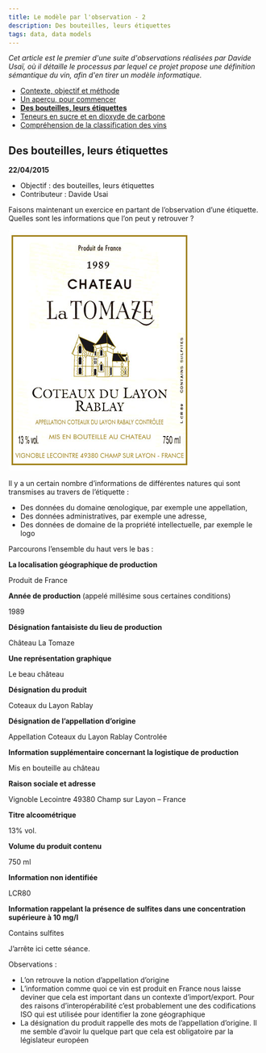```yaml
---
title: Le modèle par l'observation - 2
description: Des bouteilles, leurs étiquettes
tags: data, data models
---
```


_Cet article est le premier d'une suite d'observations réalisées par Davide Usaï, où il détaille le processus 
par lequel ce projet propose une définition sémantique du vin, afin d'en tirer un modèle informatique._

- [Contexte, objectif et méthode](le-modele-par-l-observation-0.html)
- [Un aperçu, pour commencer](le-modele-par-l-observation-1.html)
- __[Des bouteilles, leurs étiquettes](le-modele-par-l-observation-2.html)__
- [Teneurs en sucre et en dioxyde de carbone](le-modele-par-l-observation-3.html)
- [Compréhension de la classification des vins](le-modele-par-l-observation-4.html)

## Des bouteilles, leurs étiquettes

__22/04/2015__

- Objectif : des bouteilles, leurs étiquettes
- Contributeur : Davide Usai

Faisons maintenant un exercice en partant de l’observation d’une étiquette. Quelles sont les informations que l’on peut y retrouver ?

![mpo1.png](/assets/images/posts/mpo1.png)

Il y a un certain nombre d’informations de différentes natures qui sont transmises au travers de l’étiquette :

- Des données du domaine œnologique, par exemple une appellation,
- Des données administratives, par exemple une adresse,
- Des données de domaine de la propriété intellectuelle, par exemple le logo

Parcourons l’ensemble du haut vers le bas :

__La localisation géographique de production__

Produit de France

__Année de production__ (appelé millésime sous certaines conditions)

1989

__Désignation fantaisiste du lieu de production__

Château La Tomaze

__Une représentation graphique__

Le beau château

__Désignation du produit__

Coteaux du Layon Rablay

__Désignation de l’appellation d’origine__

Appellation Coteaux du Layon Rablay Controlée

__Information supplémentaire concernant la logistique de production__

Mis en bouteille au château 

__Raison sociale et adresse__

Vignoble Lecointre 49380 Champ sur Layon – France

__Titre alcoométrique__

13% vol.

__Volume du produit contenu__

750 ml

__Information non identifiée__

LCR80

__Information rappelant la présence de sulfites dans une concentration supérieure à 10 mg/l__

Contains sulfites

J’arrête ici cette séance.

Observations :

- L’on retrouve la notion d’appellation d’origine
- L’information comme quoi ce vin est produit en France nous laisse deviner que cela est important dans un contexte d’import/export. Pour des raisons d’interopérabilité c’est probablement une des codifications ISO qui est utilisée pour identifier la zone géographique
- La désignation du produit rappelle des mots de l’appellation d’origine. Il me semble d’avoir lu quelque part que cela est obligatoire par la législateur européen
